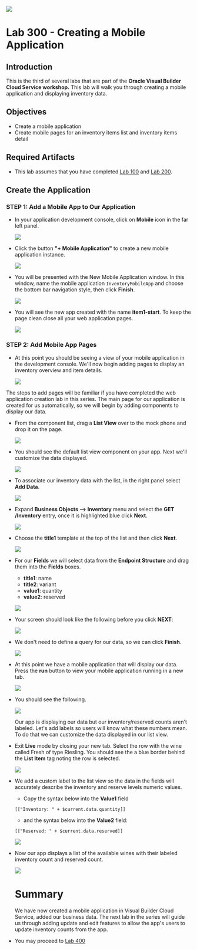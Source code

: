 ![](images/Picture-Title.png)

# Lab 300 - Creating a Mobile Application

## Introduction

This is the third of several labs that are part of the **Oracle Visual Builder Cloud Service workshop.** This lab will walk you through creating a mobile application and displaying inventory data.

## Objectives

- Create a mobile application
- Create mobile pages for an inventory items list and inventory items detail

## Required Artifacts

- This lab assumes that you have completed [Lab 100](LabGuide100.md) and [Lab 200](LabGuide200.md).

## Create the Application

### **STEP 1**: Add a Mobile App to Our Application

- In your application development console, click on **Mobile** icon in the far left panel.

  ![](images/300/moblieIcon.png)

- Click the button **"+ Mobile Application"** to create a new mobile application instance.

  ![](images/300/createMobileApp.png)

- You will be presented with the New Mobile Application window. In this window, name the mobile application ```InventoryMobileApp``` and choose the  bottom bar navigation style, then click **Finish**.

  ![](images/300/LabGuide300-93c6a76c.png)

- You will see the new app created with the name **item1-start**. To keep the page clean close all your web application pages.

  ![](images/300/LabGuide300-793ca291.png)

### **STEP 2**: Add Mobile App Pages

- At this point you should be seeing a view of your mobile application in the development console. We'll now begin adding pages to display an inventory overview and item details.

  ![](images/300/LabGuide300-6860aa88.png)

The steps to add pages will be familiar if you have completed the web application creation lab in this series. The main page for our application is created for us automatically, so we will begin by adding components to display our data.

- From the component list, drag a **List View** over to the mock phone and drop it on the page.

  ![](images/300/mobileListComponent.png)

- You should see the default list view component on your app. Next we'll customize the data displayed.

  ![](images/300/mobileListDefault.png)

- To associate our inventory data with the list, in the right panel select **Add Data**.

  ![](images/100/LabGuide100-6c8df0e9.png)

- Expand **Business Objects --> Inventory** menu and select the **GET /Inventory** entry, once it is highlighted blue click **Next**.

  ![](images/100/LabGuide100-95393e95.png)

- Choose the **title1** template at the top of the list and then click **Next**.

  ![](images/100/LabGuide100-faabe0ef.png)

- For our **Fields** we will select data from the **Endpoint Structure** and drag them into the **Fields** boxes.

  - **title1**: name
  - **title2**: variant
  - **value1**: quantity
  - **value2**: reserved

  ![](images/100/drag_drop_fields.png)

- Your screen should look like the following before you click **NEXT**:

  ![](images/100/final_fields.png)

- We don't need to define a query for our data, so we can click **Finish**.

  ![](images/100/finish.png)

- At this point we have a mobile application that will display our data. Press the **run** button to view your mobile application running in a new tab.

  ![](images/100/liveView.png)

- You should see the following.

  ![](images/300/mobileLive.png)

  Our app is displaying our data but our inventory/reserved counts aren't labeled. Let's add labels so users will know what these numbers mean. To do that we can customize the data displayed in our list view.

- Exit **Live** mode by closing your new tab. Select the row with the wine called Fresh of type Riesling. You should see the a blue border behind the **List Item** tag noting the row is selected.

  ![](images/100/listItem.png)

- We add a custom label to the list view so the data in the fields will accurately describe the inventory and reserve levels numeric values.

  - Copy the syntax below into the **Value1** field

  ```
  [["Inventory: " + $current.data.quantity]]
  ```

  - and the syntax below into the **Value2** field:

  ```
  [["Reserved: " + $current.data.reserved]]
  ```
  ![](images/100/LabGuide100-6a2979a3.png)

- Now our app displays a list of the available wines with their labeled inventory count and reserved count.

  ![](images/300/countsLabeled.png)

  # Summary

  We have now created a mobile application in Visual Builder Cloud Service, added our business data. The next lab in the series will guide us through adding update and edit features to allow the app's users to update inventory counts from the app.

- You may proceed to [Lab 400](LabGuide400.md)
